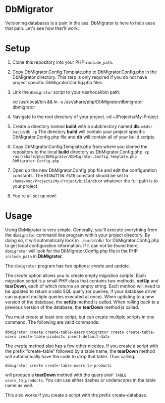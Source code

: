 # DbMigrator
Versioning databases is a pain in the ass. DbMigrator is here to help ease that pain. Let's see how that'll work.

# Setup
1. Clone this repository into your PHP `include_path`.
2. Copy DbMigrator.Config.Template.php to DbMigrator.Config.php in the DbMigrator directory. This step is only required if you do not have project specific DbMigrator.Config.php files.
3. Link the `dbmigrator` script to your /usr/local/bin path:
	
	cd /usr/local/bin && ln -s /usr/share/php/DbMigrator/dbmigrator dbmigrator
	
4. Navigate to the root directory of your project.
	cd ~/Projects/My-Project
5. Create a directory named __build__ with a subdirectory named __db__. `mkdir build/db -p` The directory __build__ will contain your project specific DbMigrator.Config.php file and __db__ will contain all of your build scripts.
6. Copy DbMigrator.Config.Template.php from where you cloned the repository to the local __build__ directory as DbMigrator.Config.php. `cp /usr/share/php/DbMigrator/DbMigrator.Config.Template.php DbMigrator.Config.php`
7. Open up the new DbMigrator.Config.php file and edit the configuration constants. The `MIGRATION_PATH` constant should be set to `/home/vmc/Projects/My-Project/build/db` or whatever the full path is to your project.
8. You're all set up now!

# Usage
Using DbMigrator is very simple. Generally, you'll execute everything from the `dbmigrator` command line program within your project directory. By doing so, it will automatically look in `./build/db/` for DbMigrator.Config.php to get local configuration information. If it can not be found there, `dbmigrator` will look for the DbMigrator.Config.php file in the PHP `include_path` in __DbMigrator__.

The `dbmigrator` program has two options: _create_ and _update_.

The _create_ option allows you to create empty migration scripts. Each migration script is a small PHP class that contains two methods, __setUp__ and __tearDown__, each of which returns an empty string. Each method will need to be updated to return a valid SQL query (or queries, if your database driver can support multiple queries executed at once). When updating to a new version of the database, the __setUp__ method is called. When rolling back to a previous version of the database, the __tearDown__ method is called.

You must create at least one script, but can create multiple scripts in one command. The following are valid commands:

`dbmigrator create create-table-users`
`dbmigrator create create-table-users create-table-products insert-default-data`

The _create_ method also has a few other niceties. If you create a script with the prefix "create-table" followed by a table name, the __tearDown__ method will automatically have the code to drop that table. Thus calling:

`dbmigrator create create-table-users-to-products` 

will produce a __tearDown__ method with the query `DROP TABLE users_to_products`. You can use either dashes or underscores in the table name as well.

This also works if you create a script with the prefix create-database.

